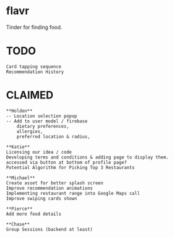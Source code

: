 # flavr

Tinder for finding food.

# TODO
    Card tapping sequence
    Recommendation History

# CLAIMED
    **Holden**
    -- Location selection popup
    -- Add to user model / firebase
        dietary preferences,
        allergies,
        preferred location & radius,

    **Katie**
    Licensing our idea / code
    Developing terms and conditions & adding page to display them. accessed via button at bottom of profile page?
    Potential Algorithm for Picking Top 3 Restaurants

    **Michael**
    Create asset for better splash screen
    Improve recommendation animations
    Implementing restaurant range into Google Maps call
    Improve swiping cards shown

    **Pierce**
    Add more food details

    **Chase**
    Group Sessions (backend at least)
